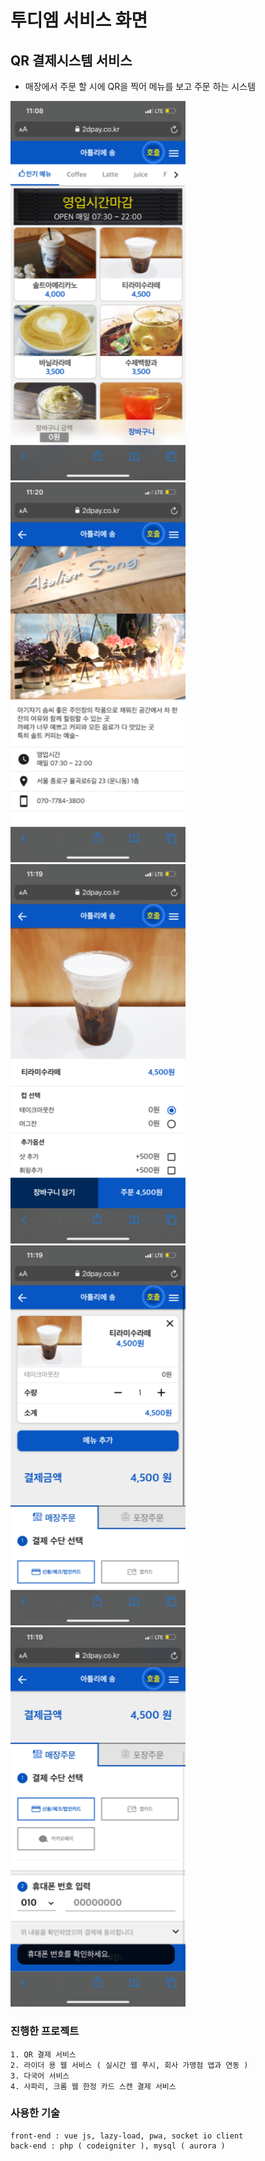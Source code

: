 # 투디엠 서비스 화면

## QR 결제시스템 서비스
  - 매장에서 주문 할 시에 QR을 찍어 메뉴를 보고 주문 하는 시스템
<div>
  <img src="../service/service1.png" width="280" />
  <img src="../service/service2.png" width="280" />
  <img src="../service/service3.png" width="280" />
 </div>
<div>
  <img src="../service/service4.png" width="280" />
  <img src="../service/service5.png" width="280" />
 </div>


### 진행한 프로젝트
```
1. QR 결제 서비스
2. 라이더 용 웹 서비스 ( 실시간 웹 푸시, 회사 가맹점 앱과 연동 )
3. 다국어 서비스
4. 사파리, 크롬 웹 한정 카드 스캔 결제 서비스
```

### 사용한 기술

```
front-end : vue js, lazy-load, pwa, socket io client
back-end : php ( codeigniter ), mysql ( aurora )
```
